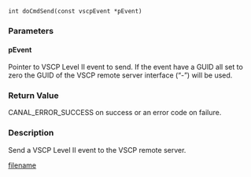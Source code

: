 

```clike
int doCmdSend(const vscpEvent *pEvent)
```

### Parameters

#### pEvent
Pointer to VSCP Level II event to send. If the event have a GUID all set to zero the GUID of the VSCP remote server interface (“-”) will be used.

### Return Value
CANAL_ERROR_SUCCESS on success or an error code on failure. 

### Description
Send a VSCP Level II event to the VSCP remote server. 



[filename](./bottom_copyright.md ':include')